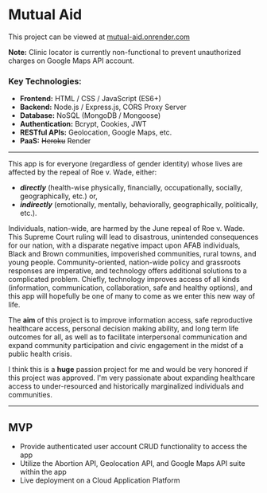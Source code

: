 # Mutual Aid

This project can be viewed at [mutual-aid.onrender.com](https://mutual-aid.onrender.com/)

**Note:** Clinic locator is currently non-functional to prevent unauthorized charges on Google Maps API account.

### Key Technologies:

- **Frontend:** HTML / CSS / JavaScript (ES6+)
- **Backend:** Node.js / Express.js, CORS Proxy Server
- **Database:** NoSQL (MongoDB / Mongoose)
- **Authentication:** Bcrypt, Cookies, JWT
- **RESTful APIs:** Geolocation, Google Maps, etc.
- **PaaS:** ~~Heroku~~ Render

---


This app is for everyone (regardless of gender identity) whose lives are affected by the repeal of Roe v. Wade, either: 
- **_directly_** (health-wise physically, financially, occupationally, socially, geographically, etc.) or, 
- **_indirectly_** (emotionally, mentally, behaviorally, geographically, politically, etc.). 

Individuals, nation-wide, are harmed by the June repeal of Roe v. Wade. This Supreme Court ruling will lead to disastrous, unintended consequences for our nation, with a disparate negative impact upon AFAB individuals, Black and Brown communities, impoverished communities, rural towns, and young people. Community-oriented, nation-wide policy and grassroots responses are imperative, and technology offers additional solutions to a complicated problem. Chiefly, technology improves access of all kinds (information, communication, collaboration, safe and healthy options), and this app will hopefully be one of many to come as we enter this new way of life.

The **aim** of this project is to improve information access, safe reproductive healthcare access, personal decision making ability, and long term life outcomes for all, as well as to facilitate interpersonal communication and expand community participation and civic engagement in the midst of a public health crisis.

I think this is a **huge** passion project for me and would be very honored if this project was approved. I'm very passionate about expanding healthcare access to under-resourced and historically marginalized individuals and communities.

---

## MVP

- Provide authenticated user account CRUD functionality to access the app
- Utilize the Abortion API, Geolocation API, and Google Maps API suite within the app
- Live deployment on a Cloud Application Platform



